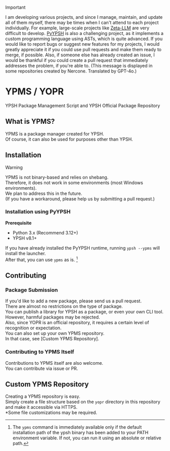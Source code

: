 > [!IMPORTANT]
> I am developing various projects, and since I manage, maintain, and update all of them myself, there may be times when I can't attend to each project individually.
> For example, large-scale projects like [Zeta-LLM](https://github.com/Zeta-DGC/Zeta-LLM) are very difficult to develop.
> [PyYPSH](https://github.com/YPSH-DGC/YPSH) is also a challenging project, as it implements a custom programming language using ASTs, which is quite advanced.
> If you would like to report bugs or suggest new features for my projects, I would greatly appreciate it if you could use pull requests and make them ready to merge, if possible.
> Also, if someone else has already created an issue, I would be thankful if you could create a pull request that immediately addresses the problem, if you're able to.
> (This message is displayed in some repositories created by Nercone. Translated by GPT-4o.)

# YPMS / YOPR
YPSH Package Management Script and YPSH Official Package Repository

## What is YPMS?
YPMS is a package manager created for YPSH.<br>
Of course, it can also be used for purposes other than YPSH.

## Installation

> [!WARNING]
> YPMS is not binary-based and relies on shebang.<br>
> Therefore, it does not work in some environments (most Windows environments).<br>
> We plan to address this in the future.<br>
> (If you have a workaround, please help us by submitting a pull request.)

### Installation using PyYPSH
**Prerequisite**
- Python 3.x (Recommend 3.12+)
- YPSH v8.1+

If you have already installed the PyYPSH runtime, running `ypsh --ypms` will install the launcher.<br>
After that, you can use `ypms` as is. [^1]

[^1]: The `ypms` command is immediately available only if the default installation path of the ypsh binary has been added to your PATH environment variable. If not, you can run it using an absolute or relative path.

## Contributing

### Package Submission
If you'd like to add a new package, please send us a pull request.<br>
There are almost no restrictions on the type of package.<br>
You can publish a library for YPSH as a package, or even your own CLI tool.<br>
However, harmful packages may be rejected.<br>
Also, since YOPR is an official repository, it requires a certain level of recognition or expectation.<br>
You can also set up your own YPMS repository.<br>
In that case, see [Custom YPMS Repository].

### Contributing to YPMS Itself
Contributions to YPMS itself are also welcome.<br>
You can contribute via issue or PR.

## Custom YPMS Repository
Creating a YPMS repository is easy.<br>
Simply create a file structure based on the `yopr` directory in this repository and make it accessible via HTTPS.<br>
*Some file customizations may be required.
